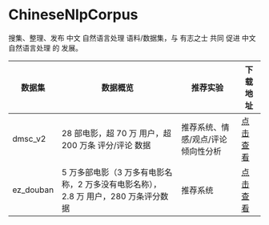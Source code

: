 # ChineseNlpCorpus
搜集、整理、发布 中文 自然语言处理 语料/数据集，与 有志之士 共同 促进 中文 自然语言处理 的 发展。

| 数据集 | 数据概览 | 推荐实验 | 下载地址 |
| ----- | -------- | ------- | ------------------ |
| dmsc_v2 | 28 部电影，超 70 万 用户，超 200 万条 评分/评论 数据 | 推荐系统、情感/观点/评论 倾向性分析 |  [点击查看](./datasets/dmsc_v2/intro.ipynb) |
| ez_douban | 5 万多部电影（3 万多有电影名称，2 万多没有电影名称），2.8 万 用户，280 万条评分数据 | 推荐系统 | [点击查看](./datasets/ez_douban/intro.ipynb) |
